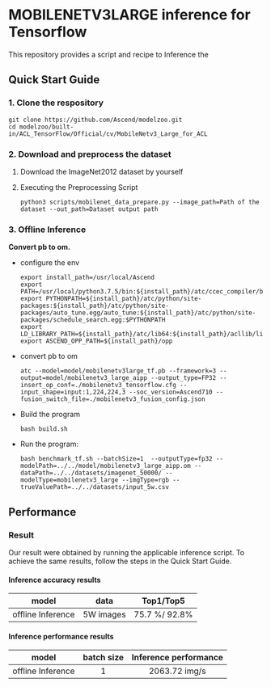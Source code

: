 # MOBILENETV3LARGE inference for Tensorflow

This repository provides a script and recipe to Inference the

## Quick Start Guide

### 1. Clone the respository

```shell
git clone https://github.com/Ascend/modelzoo.git
cd modelzoo/built-in/ACL_TensorFlow/Official/cv/MobileNetv3_Large_for_ACL
```

### 2. Download and preprocess the dataset

1. Download the ImageNet2012 dataset by yourself

2. Executing the Preprocessing Script
   ```
   python3 scripts/mobilenet_data_prepare.py --image_path=Path of the dataset --out_path=Dataset output path
   
   ```
 
### 3. Offline Inference

**Convert pb to om.**

- configure the env

  ```
  export install_path=/usr/local/Ascend
  export PATH=/usr/local/python3.7.5/bin:${install_path}/atc/ccec_compiler/bin:${install_path}/atc/bin:$PATH
  export PYTHONPATH=${install_path}/atc/python/site-packages:${install_path}/atc/python/site-packages/auto_tune.egg/auto_tune:${install_path}/atc/python/site-packages/schedule_search.egg:$PYTHONPATH
  export LD_LIBRARY_PATH=${install_path}/atc/lib64:${install_path}/acllib/lib64:$LD_LIBRARY_PATH
  export ASCEND_OPP_PATH=${install_path}/opp
  ```

- convert pb to om

  ```
  atc --model=model/mobilenetv3large_tf.pb --framework=3 --output=model/mobilenetv3_large_aipp --output_type=FP32 --insert_op_conf=./mobilenetv3_tensorflow.cfg --input_shape=input:1,224,224,3 --soc_version=Ascend710 --fusion_switch_file=./mobilenetv3_fusion_config.json
  ```

- Build the program

  ```
  bash build.sh
  ```

- Run the program:

  ```
  bash benchmark_tf.sh --batchSize=1  --outputType=fp32 --modelPath=../../model/mobilenetv3_large_aipp.om --dataPath=../../datasets/imagenet_50000/ --modelType=mobilenetv3_large --imgType=rgb --trueValuePath=../../datasets/input_5w.csv
  ```
  
## Performance

### Result

Our result were obtained by running the applicable inference script. To achieve the same results, follow the steps in the Quick Start Guide.

#### Inference accuracy results

|       model       | **data**  |    Top1/Top5    |
| :---------------: | :-------: | :-------------: |
| offline Inference | 5W images | 75.7 %/ 92.8%   |

#### Inference performance results

|       model       | batch size | Inference performance |
| :---------------: | :--------: | :-------------------: |
| offline Inference |     1      |       2063.72 img/s   |
